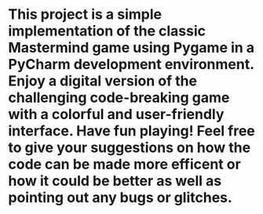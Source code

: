 # This project is a simple implementation of the classic Mastermind game using Pygame in a PyCharm development environment. Enjoy a digital version of the challenging code-breaking game with a colorful and user-friendly interface. Have fun playing! Feel free to give your suggestions on how the code can be made more efficent or how it could be better as well as pointing out any bugs or glitches. 





